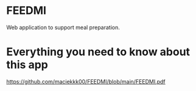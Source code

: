 # FEEDMI
Web application to support meal preparation.

# Everything you need to know about this app
https://github.com/maciekkk00/FEEDMI/blob/main/FEEDMI.pdf

